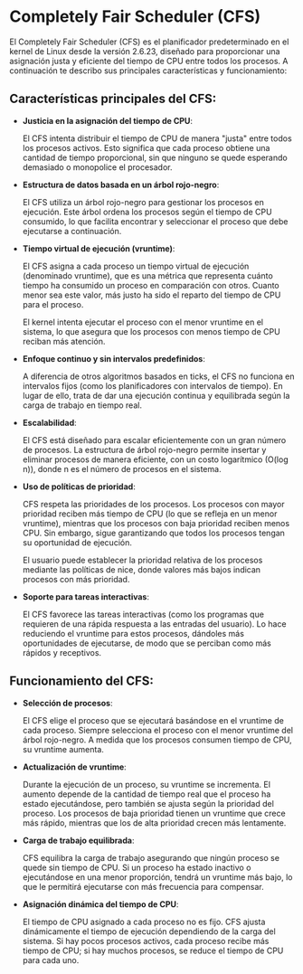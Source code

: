 # Completely Fair Scheduler (CFS)
El Completely Fair Scheduler (CFS) es el planificador predeterminado en el kernel de Linux desde la versión 2.6.23, diseñado para proporcionar una asignación justa y eficiente del tiempo de CPU entre todos los procesos. A continuación te describo sus principales características y funcionamiento:

## Características principales del CFS:

- **Justicia en la asignación del tiempo de CPU**:

    El CFS intenta distribuir el tiempo de CPU de manera "justa" entre todos los procesos activos. Esto significa que cada proceso obtiene una cantidad de tiempo proporcional, sin que ninguno se quede esperando demasiado o monopolice el procesador.

- **Estructura de datos basada en un árbol rojo-negro**:

    El CFS utiliza un árbol rojo-negro para gestionar los procesos en ejecución. Este árbol ordena los procesos según el tiempo de CPU consumido, lo que facilita encontrar y seleccionar el proceso que debe ejecutarse a continuación.

- **Tiempo virtual de ejecución (vruntime)**:

    El CFS asigna a cada proceso un tiempo virtual de ejecución (denominado vruntime), que es una métrica que representa cuánto tiempo ha consumido un proceso en comparación con otros. Cuanto menor sea este valor, más justo ha sido el reparto del tiempo de CPU para el proceso.

    El kernel intenta ejecutar el proceso con el menor vruntime en el sistema, lo que asegura que los procesos con menos tiempo de CPU reciban más atención.

- **Enfoque continuo y sin intervalos predefinidos**:

    A diferencia de otros algoritmos basados en ticks, el CFS no funciona en intervalos fijos (como los planificadores con intervalos de tiempo). En lugar de ello, trata de dar una ejecución continua y equilibrada según la carga de trabajo en tiempo real.

- **Escalabilidad**:

    El CFS está diseñado para escalar eficientemente con un gran número de procesos. La estructura de árbol rojo-negro permite insertar y eliminar procesos de manera eficiente, con un costo logarítmico (O(log n)), donde n es el número de procesos en el sistema.

- **Uso de políticas de prioridad**:

    CFS respeta las prioridades de los procesos. Los procesos con mayor prioridad reciben más tiempo de CPU (lo que se refleja en un menor vruntime), mientras que los procesos con baja prioridad reciben menos CPU. Sin embargo, sigue garantizando que todos los procesos tengan su oportunidad de ejecución.

    El usuario puede establecer la prioridad relativa de los procesos mediante las políticas de nice, donde valores más bajos indican procesos con más prioridad.

- **Soporte para tareas interactivas**:

    El CFS favorece las tareas interactivas (como los programas que requieren de una rápida respuesta a las entradas del usuario). Lo hace reduciendo el vruntime para estos procesos, dándoles más oportunidades de ejecutarse, de modo que se perciban como más rápidos y receptivos.
    
## Funcionamiento del CFS:

- **Selección de procesos**:

    El CFS elige el proceso que se ejecutará basándose en el vruntime de cada proceso. Siempre selecciona el proceso con el menor vruntime del árbol rojo-negro. A medida que los procesos consumen tiempo de CPU, su vruntime aumenta.

- **Actualización de vruntime**:

    Durante la ejecución de un proceso, su vruntime se incrementa. El aumento depende de la cantidad de tiempo real que el proceso ha estado ejecutándose, pero también se ajusta según la prioridad del proceso. Los procesos de baja prioridad tienen un vruntime que crece más rápido, mientras que los de alta prioridad crecen más lentamente.
    
- **Carga de trabajo equilibrada**:

    CFS equilibra la carga de trabajo asegurando que ningún proceso se quede sin tiempo de CPU. Si un proceso ha estado inactivo o ejecutándose en una menor proporción, tendrá un vruntime más bajo, lo que le permitirá ejecutarse con más frecuencia para compensar.

- **Asignación dinámica del tiempo de CPU**:

    El tiempo de CPU asignado a cada proceso no es fijo. CFS ajusta dinámicamente el tiempo de ejecución dependiendo de la carga del sistema. Si hay pocos procesos activos, cada proceso recibe más tiempo de CPU; si hay muchos procesos, se reduce el tiempo de CPU para cada uno.